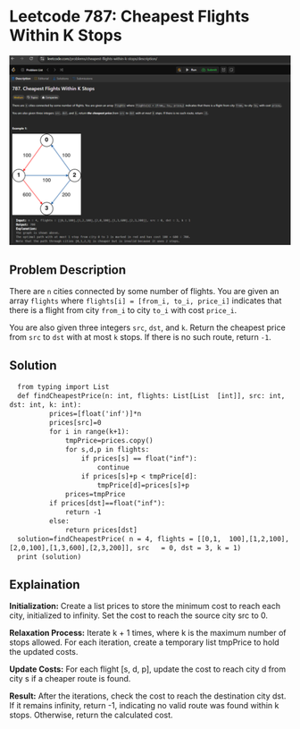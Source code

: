 # Leetcode 787: Cheapest Flights Within K Stops

![Leetcode 787 Problem](images/bellmanFordQuestion.png)

## Problem Description

There are `n` cities connected by some number of flights. You are given an array `flights` where `flights[i] = [from_i, to_i, price_i]` indicates that there is a flight from city `from_i` to city `to_i` with cost `price_i`.

You are also given three integers `src`, `dst`, and `k`. Return the cheapest price from `src` to `dst` with at most `k` stops. If there is no such route, return `-1`.

## Solution

```
  from typing import List
  def findCheapestPrice(n: int, flights: List[List  [int]], src: int, dst: int, k: int):
          prices=[float('inf')]*n
          prices[src]=0
          for i in range(k+1):
              tmpPrice=prices.copy()
              for s,d,p in flights:
                  if prices[s] == float("inf"):
                      continue
                  if prices[s]+p < tmpPrice[d]:
                      tmpPrice[d]=prices[s]+p
              prices=tmpPrice
          if prices[dst]==float("inf"):
              return -1
          else:
              return prices[dst]
  solution=findCheapestPrice( n = 4, flights = [[0,1,  100],[1,2,100],[2,0,100],[1,3,600],[2,3,200]], src   = 0, dst = 3, k = 1)
  print (solution)

```
## Explaination 

**Initialization:** Create a list prices to store the minimum cost to reach each city, initialized to infinity. Set the cost to reach the source city src to 0.

**Relaxation Process:** Iterate k + 1 times, where k is the maximum number of stops allowed. For each iteration, create a temporary list tmpPrice to hold the updated costs.

**Update Costs:** For each flight [s, d, p], update the cost to reach city d from city s if a cheaper route is found.

**Result:** After the iterations, check the cost to reach the destination city dst. If it remains infinity, return -1, indicating no valid route was found within k stops. Otherwise, return the calculated cost.